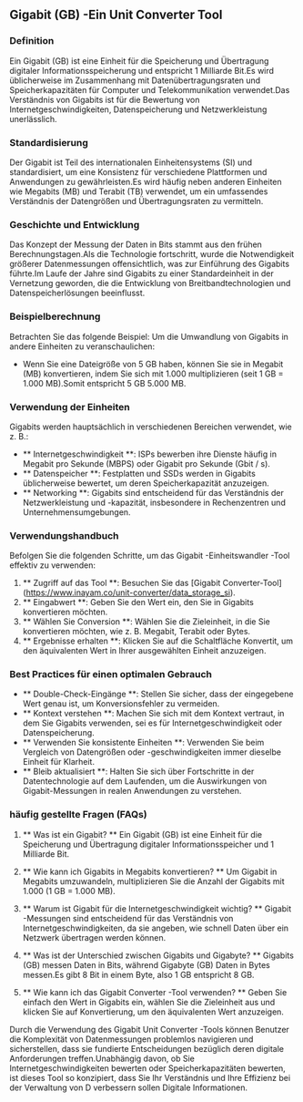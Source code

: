 ## Gigabit (GB) -Ein Unit Converter Tool

### Definition
Ein Gigabit (GB) ist eine Einheit für die Speicherung und Übertragung digitaler Informationsspeicherung und entspricht 1 Milliarde Bit.Es wird üblicherweise im Zusammenhang mit Datenübertragungsraten und Speicherkapazitäten für Computer und Telekommunikation verwendet.Das Verständnis von Gigabits ist für die Bewertung von Internetgeschwindigkeiten, Datenspeicherung und Netzwerkleistung unerlässlich.

### Standardisierung
Der Gigabit ist Teil des internationalen Einheitensystems (SI) und standardisiert, um eine Konsistenz für verschiedene Plattformen und Anwendungen zu gewährleisten.Es wird häufig neben anderen Einheiten wie Megabits (MB) und Terabit (TB) verwendet, um ein umfassendes Verständnis der Datengrößen und Übertragungsraten zu vermitteln.

### Geschichte und Entwicklung
Das Konzept der Messung der Daten in Bits stammt aus den frühen Berechnungstagen.Als die Technologie fortschritt, wurde die Notwendigkeit größerer Datenmessungen offensichtlich, was zur Einführung des Gigabits führte.Im Laufe der Jahre sind Gigabits zu einer Standardeinheit in der Vernetzung geworden, die die Entwicklung von Breitbandtechnologien und Datenspeicherlösungen beeinflusst.

### Beispielberechnung
Betrachten Sie das folgende Beispiel: Um die Umwandlung von Gigabits in andere Einheiten zu veranschaulichen:
- Wenn Sie eine Dateigröße von 5 GB haben, können Sie sie in Megabit (MB) konvertieren, indem Sie sich mit 1.000 multiplizieren (seit 1 GB = 1.000 MB).Somit entspricht 5 GB 5.000 MB.

### Verwendung der Einheiten
Gigabits werden hauptsächlich in verschiedenen Bereichen verwendet, wie z. B.:
- ** Internetgeschwindigkeit **: ISPs bewerben ihre Dienste häufig in Megabit pro Sekunde (MBPS) oder Gigabit pro Sekunde (Gbit / s).
- ** Datenspeicher **: Festplatten und SSDs werden in Gigabits üblicherweise bewertet, um deren Speicherkapazität anzuzeigen.
- ** Networking **: Gigabits sind entscheidend für das Verständnis der Netzwerkleistung und -kapazität, insbesondere in Rechenzentren und Unternehmensumgebungen.

### Verwendungshandbuch
Befolgen Sie die folgenden Schritte, um das Gigabit -Einheitswandler -Tool effektiv zu verwenden:
1. ** Zugriff auf das Tool **: Besuchen Sie das [Gigabit Converter-Tool] (https://www.inayam.co/unit-converter/data_storage_si).
2. ** Eingabwert **: Geben Sie den Wert ein, den Sie in Gigabits konvertieren möchten.
3. ** Wählen Sie Conversion **: Wählen Sie die Zieleinheit, in die Sie konvertieren möchten, wie z. B. Megabit, Terabit oder Bytes.
4. ** Ergebnisse erhalten **: Klicken Sie auf die Schaltfläche Konvertit, um den äquivalenten Wert in Ihrer ausgewählten Einheit anzuzeigen.

### Best Practices für einen optimalen Gebrauch
- ** Double-Check-Eingänge **: Stellen Sie sicher, dass der eingegebene Wert genau ist, um Konversionsfehler zu vermeiden.
- ** Kontext verstehen **: Machen Sie sich mit dem Kontext vertraut, in dem Sie Gigabits verwenden, sei es für Internetgeschwindigkeit oder Datenspeicherung.
- ** Verwenden Sie konsistente Einheiten **: Verwenden Sie beim Vergleich von Datengrößen oder -geschwindigkeiten immer dieselbe Einheit für Klarheit.
- ** Bleib aktualisiert **: Halten Sie sich über Fortschritte in der Datentechnologie auf dem Laufenden, um die Auswirkungen von Gigabit-Messungen in realen Anwendungen zu verstehen.

### häufig gestellte Fragen (FAQs)

1. ** Was ist ein Gigabit? **
Ein Gigabit (GB) ist eine Einheit für die Speicherung und Übertragung digitaler Informationsspeicher und 1 Milliarde Bit.

2. ** Wie kann ich Gigabits in Megabits konvertieren? **
Um Gigabit in Megabits umzuwandeln, multiplizieren Sie die Anzahl der Gigabits mit 1.000 (1 GB = 1.000 MB).

3. ** Warum ist Gigabit für die Internetgeschwindigkeit wichtig? **
Gigabit -Messungen sind entscheidend für das Verständnis von Internetgeschwindigkeiten, da sie angeben, wie schnell Daten über ein Netzwerk übertragen werden können.

4. ** Was ist der Unterschied zwischen Gigabits und Gigabyte? **
Gigabits (GB) messen Daten in Bits, während Gigabyte (GB) Daten in Bytes messen.Es gibt 8 Bit in einem Byte, also 1 GB entspricht 8 GB.

5. ** Wie kann ich das Gigabit Converter -Tool verwenden? **
Geben Sie einfach den Wert in Gigabits ein, wählen Sie die Zieleinheit aus und klicken Sie auf Konvertierung, um den äquivalenten Wert anzuzeigen.

Durch die Verwendung des Gigabit Unit Converter -Tools können Benutzer die Komplexität von Datenmessungen problemlos navigieren und sicherstellen, dass sie fundierte Entscheidungen bezüglich deren digitale Anforderungen treffen.Unabhängig davon, ob Sie Internetgeschwindigkeiten bewerten oder Speicherkapazitäten bewerten, ist dieses Tool so konzipiert, dass Sie Ihr Verständnis und Ihre Effizienz bei der Verwaltung von D verbessern sollen Digitale Informationen.